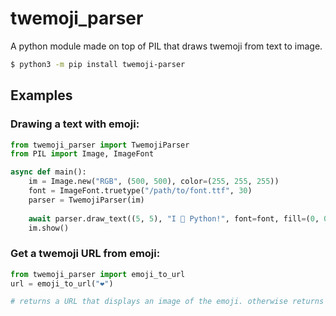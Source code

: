 # twemoji_parser
A python module made on top of PIL that draws twemoji from text to image.<br>
```sh
$ python3 -m pip install twemoji-parser
```

## Examples
### Drawing a text with emoji:
```py
from twemoji_parser import TwemojiParser
from PIL import Image, ImageFont

async def main():
	im = Image.new("RGB", (500, 500), color=(255, 255, 255))
	font = ImageFont.truetype("/path/to/font.ttf", 30)
	parser = TwemojiParser(im)
	
	await parser.draw_text((5, 5), "I 💖 Python!", font=font, fill=(0, 0, 0))
	im.show()
```
### Get a twemoji URL from emoji:
```py
from twemoji_parser import emoji_to_url
url = emoji_to_url("❤️")

# returns a URL that displays an image of the emoji. otherwise returns the same text.
```